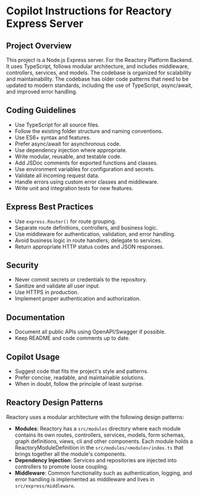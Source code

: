 # Copilot Instructions for Reactory Express Server

## Project Overview

This project is a Node.js Express server. For the Reactory Platform Backend. It uses TypeScript, follows modular architecture, and includes middleware, controllers, services, and models. The codebase is organized for scalability and maintainability.
The codebase has older code patterns that need to be updated to modern standards, including the use of TypeScript, async/await, and improved error handling.

## Coding Guidelines

- Use TypeScript for all source files.
- Follow the existing folder structure and naming conventions.
- Use ES6+ syntax and features.
- Prefer async/await for asynchronous code.
- Use dependency injection where appropriate.
- Write modular, reusable, and testable code.
- Add JSDoc comments for exported functions and classes.
- Use environment variables for configuration and secrets.
- Validate all incoming request data.
- Handle errors using custom error classes and middleware.
- Write unit and integration tests for new features.

## Express Best Practices

- Use `express.Router()` for route grouping.
- Separate route definitions, controllers, and business logic.
- Use middleware for authentication, validation, and error handling.
- Avoid business logic in route handlers; delegate to services.
- Return appropriate HTTP status codes and JSON responses.

## Security

- Never commit secrets or credentials to the repository.
- Sanitize and validate all user input.
- Use HTTPS in production.
- Implement proper authentication and authorization.

## Documentation

- Document all public APIs using OpenAPI/Swagger if possible.
- Keep README and code comments up to date.

## Copilot Usage

- Suggest code that fits the project's style and patterns.
- Prefer concise, readable, and maintainable solutions.
- When in doubt, follow the principle of least surprise.

## Reactory Design Patterns
Reactory uses a modular architecture with the following design patterns:
- **Modules**: Reactory has a `src/modules` directory where each module contains its own routes, controllers, services, models, form schemas, graph definitions, views, cli and other components. Each module holds a ReactoryModuleDefinition in the `src/modules/<module>/index.ts` that brings together all the module's components.
- **Dependency Injection**: Services and repositories are injected into controllers to promote loose coupling.
- **Middleware**: Common functionality such as authentication, logging, and error handling is implemented as middleware and lives in `src/express/middleware`. 